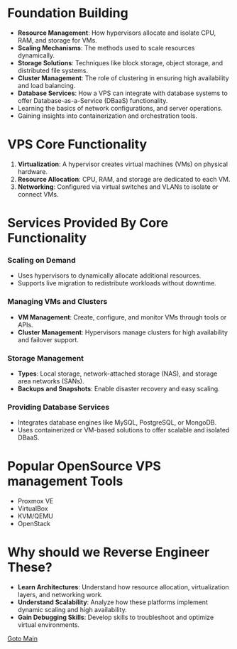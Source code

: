 # Foundation Building

- **Resource Management**: How hypervisors allocate and isolate CPU, RAM, and storage for VMs.
- **Scaling Mechanisms**: The methods used to scale resources dynamically.
- **Storage Solutions**: Techniques like block storage, object storage, and distributed file systems.
- **Cluster Management**: The role of clustering in ensuring high availability and load balancing.
- **Database Services**: How a VPS can integrate with database systems to offer Database-as-a-Service (DBaaS) functionality.
- Learning the basics of network configurations, and server operations.
- Gaining insights into containerization and orchestration tools.
# VPS Core Functionality

1. **Virtualization**: A hypervisor creates virtual machines (VMs) on physical hardware.
2. **Resource Allocation**: CPU, RAM, and storage are dedicated to each VM.
3. **Networking**: Configured via virtual switches and VLANs to isolate or connect VMs.
# Services Provided By Core Functionality
### **Scaling on Demand**

- Uses hypervisors to dynamically allocate additional resources.
- Supports live migration to redistribute workloads without downtime.

### **Managing VMs and Clusters**

- **VM Management**: Create, configure, and monitor VMs through tools or APIs.
- **Cluster Management**: Hypervisors manage clusters for high availability and failover support.

### **Storage Management**

- **Types**: Local storage, network-attached storage (NAS), and storage area networks (SANs).
- **Backups and Snapshots**: Enable disaster recovery and easy scaling.

### **Providing Database Services**

- Integrates database engines like MySQL, PostgreSQL, or MongoDB.
- Uses containerized or VM-based solutions to offer scalable and isolated DBaaS.
# Popular OpenSource VPS management Tools

- Proxmox VE
- VirtualBox
- KVM/QEMU
- OpenStack
# Why should we Reverse Engineer These?

- **Learn Architectures**: Understand how resource allocation, virtualization layers, and networking work.
- **Understand Scalability**: Analyze how these platforms implement dynamic scaling and high availability.
- **Gain Debugging Skills**: Develop skills to troubleshoot and optimize virtual environments.

[Goto Main](../README.md) 